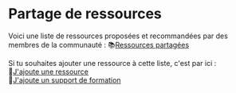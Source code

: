 # Partage de ressources

Voici une liste de ressources proposées et recommandées par des membres de la communauté : 📚[Ressources partagées](https://airtable.com/shrZkOpOPtTjeOq3b)

Si tu souhaites ajouter une ressource à cette liste, c'est par ici :   
📍[J'ajoute une ressource](https://airtable.com/shrHOSERzs54jdxh1)  
📍[J'ajoute un support de formation](https://airtable.com/shr4oLyLpa2NVbxs7)



